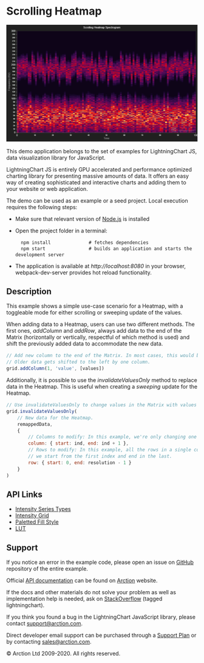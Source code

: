 # Scrolling Heatmap

![Scrolling Heatmap](ScrollingHeatmap.png)

This demo application belongs to the set of examples for LightningChart JS, data visualization library for JavaScript.

LightningChart JS is entirely GPU accelerated and performance optimized charting library for presenting massive amounts of data. It offers an easy way of creating sophisticated and interactive charts and adding them to your website or web application.

The demo can be used as an example or a seed project. Local execution requires the following steps:

- Make sure that relevant version of [Node.js](https://nodejs.org/en/download/) is installed
- Open the project folder in a terminal:

        npm install              # fetches dependencies
        npm start                # builds an application and starts the development server

- The application is available at *http://localhost:8080* in your browser, webpack-dev-server provides hot reload functionality.


## Description

This example shows a simple use-case scenario for a Heatmap, with a toggleable mode for either scrolling or sweeping update of the values.

When adding data to a Heatmap, users can use two different methods. The first ones, *addColumn* and *addRow*, always add data to the end
of the Matrix (horizontally or vertically, respectful of which method is used) and shift the previously added data to accommodate the new data.

```js
// Add new column to the end of the Matrix. In most cases, this would be the right-most column in the Heatmap.
// Older data gets shifted to the left by one column.
grid.addColumn(1, 'value', [values])
```

Additionally, it is possible to use the *invalidateValuesOnly* method to replace data in the Heatmap. This is useful when creating a *sweeping*
update for the Heatmap.

```js
// Use invalidateValuesOnly to change values in the Matrix with values we want.
grid.invalidateValuesOnly(
    // New data for the Heatmap.
    remappedData,
    {
        // Columns to modify: In this example, we're only changing one column worth of data.
        column: { start: ind, end: ind + 1 },
        // Rows to modify: In this example, all the rows in a single column need to be changed, so
        // we start from the first index and end in the last.
        row: { start: 0, end: resolution - 1 }
    }
)
```


## API Links

* [Intensity Series Types]
* [Intensity Grid]
* [Paletted Fill Style]
* [LUT]


## Support

If you notice an error in the example code, please open an issue on [GitHub][0] repository of the entire example.

Official [API documentation][1] can be found on [Arction][2] website.

If the docs and other materials do not solve your problem as well as implementation help is needed, ask on [StackOverflow][3] (tagged lightningchart).

If you think you found a bug in the LightningChart JavaScript library, please contact support@arction.com.

Direct developer email support can be purchased through a [Support Plan][4] or by contacting sales@arction.com.

[0]: https://github.com/Arction/
[1]: https://www.arction.com/lightningchart-js-api-documentation/
[2]: https://www.arction.com
[3]: https://stackoverflow.com/questions/tagged/lightningchart
[4]: https://www.arction.com/support-services/

© Arction Ltd 2009-2020. All rights reserved.


[Intensity Series Types]: https://www.arction.com/lightningchart-js-api-documentation/v2.1.0/globals.html#intensityseriestypes
[Intensity Grid]: https://www.arction.com/lightningchart-js-api-documentation/v2.1.0/classes/intensitygridseries.html
[Paletted Fill Style]: https://www.arction.com/lightningchart-js-api-documentation/v2.1.0/classes/palettedfill.html
[LUT]: https://www.arction.com/lightningchart-js-api-documentation/v2.1.0/classes/lut.html

